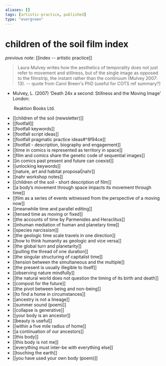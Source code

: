 ```yaml
---
aliases: []
tags: [artistic-practice, published]
type: "evergreen"
---
```


# children of the soil film index

_previous note:_ [[index -- artistic practice]]

> Laura Mulvey writes how the aesthetics of temporality does not just refer to movement and stillness, but of the single image as opposed to the filmstrip, the instant rather than the continuum (Mulvey 2007: 13). -- quote from Carol Breen's PhD (useful for COTS ref summary?)
- Mulvey, L. (2007) ‘Death 24x a second: Stillness and the Moving Image’ London: 

       Reaktion Books Ltd.

- [[children of the soil (newsletter)]]
- [[footfall]]
- [[footfall keywords]]
- [[footfall script ideas]]
- [[footfall pragmatic practice ideas#^8f94ce]]
- [[footfall - description, biography and engagement]]
- [[time in comics is represented as territory in space]]
- [[film and comics share the genetic code of sequential images]]
- [[in comics past present and future can coexist]]
- [[unlocking keywords]]
- [[nature, art and habitat proposal|nahr]]
- [[nahr workshop notes]]
- [[children of the soil - short description of film]]
- [[a body’s movement through space impacts its movement through time]]
- [[film as a series of events witnessed from the perspective of a moving now]]
- [[meanwhile time and parallel editing]]
- [[tensed time as moving or fixed]]
- [[the accounts of time by Parmenides and Heraclitus]]
- [[inhuman mediation of human and planetary time]]
- [[species narcissism]]
- [[the geologic time scale travels in one direction]]
- [[how to think humanity as geologic and vice versa]]
- [[the global turn and planetarity]]
- [[pulling the thread of one duration]]
- [[the singular structuring of capitalist time]]
- [[tension between the simultaneous and the multiple]]
- [[the present is usually illegible to itself]]
- [[observing nature mindfully]]
- [[the natural world does not question the timing of its birth and death]]
- [[compost for the future]]
- [[the pivot between being and non-being]]
- [[to find a home in circumstances]]
- [[ancestry is not a lineage]]
- [[summer sound (poem)]]
- [[collapse is generative]]
- [[your body is an ancestor]]
- [[beauty is useful]]
- [[within a five mile radius of home]]
- [[a continuation of our ancestors]]
- [[this body]]
- [[this body is not me]]
- [[everything must  inter-be with everything else]]
- [[touching the earth]]
- [[you have used your own body (poem)]]




